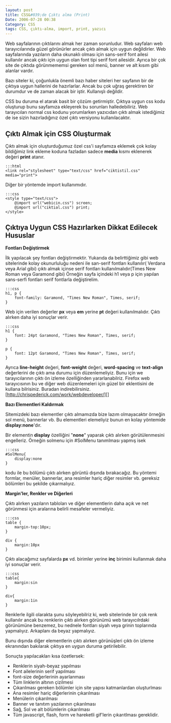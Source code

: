 ```yaml
---
layout: post
title: CSS&#039;de Çıktı alma (Print)
Date: 2006-07-28 00:38
Category: CSS
tags: CSS, çıktı-alma, import, print, yazıcı
---
```


Web sayfalarının çıktılarını almak her zaman sorunludur. Web sayfaları
web tarayıcılarında güzel görünürler ancak çıktı almak için uygun
değildirler. Web sayfalarında yazıların daha okunaklı olması için
sans-serif font ailesi kullanılır ancak çıktı için uygun olan font tipi
serif font ailesidir. Ayrıca bir çok site de çıktıda görünmememsi
gereken sol menü, banner ve alt kısım gibi alanlar vardır.

Bazı siteler ki, çoğunlukla önemli bazı haber siteleri her sayfanın bir
de çıktıya uygun hallerini de hazırlarlar. Ancak bu çok uğraş gerektiren
bir durumdur ve de zaman alacak bir iştir. Kullanışlı değildir.

CSS bu duruma el atarak basit bir çözüm getirmiştir. Çıktıya
uygun css kodu oluşturup bunu sayfamıza ekleyerek bu sorunları
halledebiliriz. Web tarayıcıları normal css kodunu yorumlarken yazıcıdan
çıktı almak istediğimiz de ise sizin hazırladığınız özel çıktı versiyonu
kullanılacaktır.

## Çıktı Almak için CSS Oluşturmak

Çıktı almak için oluşturduğumuz özel css'i sayfamıza eklemek çok kolay
bildiğimiz link ekleme koduna fazladan sadece **media** kısmı eklenerek
değeri **print** atanır.

	:::html
	<link rel="stylesheet" type="text/css" href="ciktistil.css" media="print">

Diğer bir yöntemde import kullanımıdır.

	:::css
	<style type="text/css">
    	@import url("webicin.css") screen;
    	@import url("ciktial.css") print;
	</style>

## Çıktıya Uygun CSS Hazırlarken Dikkat Edilecek Hususlar

**Fontları Değiştirmek**

İlk yapılacak şey fontları değiştirmektir. Yukarıda da belirttiğimiz
gibi web sitelerinde kolay okunurluluğu nedeni ile san-serif fontları
kullanılır( Verdana veya Arial gibi) çıktı almak içinse serif fontları
kullanılmalıdır(Times New Roman veya Garamond gibi) Örneğin sayfa
içindeki h1 veya p için yapılan sans-serfi fontları serif fontlarla
değiştirelim.

	:::css
	h1, p {
		font-family: Garamond, "Times New Roman", Times, serif;
	}

Web için verilen değerler **px** veya **em** yerine **pt** değeri
kullanılmalıdır. Çıktı alırken daha iyi sonuçlar verir.

	:::css
	h1 {
		font: 24pt Garamond, "Times New Roman", Times, serif;
	}

	p {
		font: 12pt Garamond, "Times New Roman", Times, serif;
	}

Ayrıca **line-height** değeri, **font-weight** değeri, **word-spacing**
ve **text-align** değerlerini de çıktı ama durumu için düzenlemeliyiz.
Bunu için we tarayıcılarının çıktı ön izleme özelliğinden
yararlanabilriz. Firefox web tarayıcısının bu ve diğer web düzenlemeleri
için güzel bir eklentisini de kullana bilrisiniz. Buradan
indirebilirsiniz. [http://chrispederick.com/work/webdeveloper/][]

**Bazı Elementleri Kaldırmak**

Sitemizdeki bazı elementler çıktı almamızda bize lazım olmayacaktır
örneğin sol menü, bannerlar vb. Bu elementleri elemeliyiz bunun en kolay
yöntemide **display:none**'dır.

Bir elementin **display** özelliğini "**none**" yaparak çıktı alırken
görütülenmesini engelleriz. Örneğin solmenu için #SolMenu tanımlması
yapmış isek

	:::css
	#SolMenu{
		display:none
	}

kodu ile bu bölümü çıktı alırken görüntü dışında bırakacağız. Bu yöntemi
formlar, menüler, bannerlar, ana resimler hariç diğer resimler vb.
gereksiz bölümleri bu şekilde çıkarmalıyız.

**Margin'ler, Renkler ve Diğerleri**

Çıktı alırken yazıların tabloları ve diğer elementlerin daha açık ve net
görünmesi için aralarına belirli mesafeler vermeliyiz.

	:::css
	table {
		margin-top:10px;
	}

	div {
		margin:10px
	}

Çıktı alacağımız sayfalarda **px** vd. birimler yerine **inç** birimini
kullanmak daha iyi sonuçlar verir.

	:::css
	table{
		margin:sin
	}

	div{
		margin:1in
	}


Renklerle ilgili olarakta şunu söyleyebilriz ki, web sitelerinde bir çok
renk kullanılır ancak bu renklerin çıktı alırken görünümü web
tarayıcılrdaki görünümüne benzemez, bu nednele fontları siyah veya
grinin toplarında yapmalıyız. Arkaplanı da beyaz yapmalıyız.

Bunu dışında diğer elementlerin çıktı alırken görünüşleri çıktı ön
izleme ekranından bakılarak çıktıya en uygun duruma getirilebilir.

Sonuçta yapılacakları kısa özetlersek:

-   Renklerin siyah-beyaz yapılması
-   Font ailelerinin serif yapılması
-   font-size değerlerinin ayarlanması
-   Tüm linklerin altının çizilmesi
-   Çıkarılması gereken bölümler için site yapısı katmanlardan
    oluşturlması
-   Ana resimler hariç diğerlerinin çıkarılması
-   Menülerin çıkarılması
-   Banner ve tanıtım yazılarının çıkarılması
-   Sağ, Sol ve alt bölümlerin çıkarılması
-   Tüm javascript, flash, form ve hareketli gif'lerin çıkarıtlması
    gereklidir.

  [http://chrispederick.com/work/webdeveloper/]: http://chrispederick.com/work/webdeveloper/

